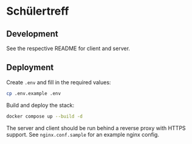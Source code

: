 # Schülertreff

## Development
See the respective README for client and server.

## Deployment
Create `.env` and fill in the required values:
```sh
cp .env.example .env
```

Build and deploy the stack:
```sh
docker compose up --build -d
```

The server and client should be run behind a reverse proxy with HTTPS support. See `nginx.conf.sample` for an example nginx config.
